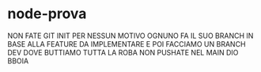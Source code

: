 # node-prova
NON FATE GIT INIT PER NESSUN MOTIVO
OGNUNO FA IL SUO BRANCH IN BASE ALLA FEATURE DA IMPLEMENTARE E POI FACCIAMO UN BRANCH DEV DOVE BUTTIAMO TUTTA LA ROBA
NON PUSHATE NEL MAIN DIO BBOIA
